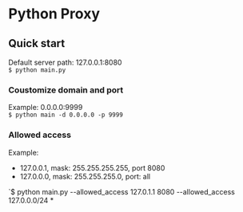 # Python Proxy

## Quick start

Default server path: 127.0.0.1:8080  
`$ python main.py`

### Coustomize domain and port

Example: 0.0.0.0:9999  
`$ python main -d 0.0.0.0 -p 9999`

### Allowed access

Example:
 * 127.0.0.1, mask: 255.255.255.255, port 8080
 * 127.0.0.0, mask: 255.255.255.0, port: all

`$ python main.py --allowed_access 127.0.1.1 8080 --allowed_access 127.0.0.0/24 *
